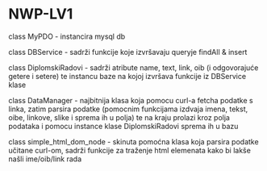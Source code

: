 # NWP-LV1

class MyPDO - instancira mysql db

class DBService - sadrži funkcije koje izvršavaju queryje findAll & insert

class DiplomskiRadovi - sadrži atribute name, text, link, oib (i odgovorajuće getere i setere) te instancu baze na kojoj izvršava funkcije iz DBService klase

class DataManager - najbitnija klasa koja pomocu curl-a fetcha podatke s linka, zatim parsira podatke (pomocnim funkcijama izdvaja imena, tekst, oibe, linkove, slike i sprema ih u polja) te na kraju prolazi kroz polja podataka i pomocu instance klase DiplomskiRadovi sprema ih u bazu

class simple_html_dom_node - skinuta pomoćna klasa koja parsira podatke učitane curl-om, sadrži funkcije za traženje html elemenata kako bi lakše našli ime/oib/link rada
